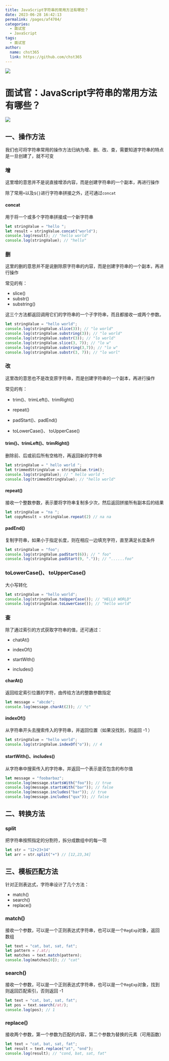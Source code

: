 ```yaml
---
title: JavaScript字符串的常用方法有哪些？
date: 2023-06-28 16:42:13
permalink: /pages/af4704/
categories: 
  - 面试官
  - JavaScript
tags: 
  - 面试官
author: 
  name: chst365
  link: https://github.com/chst365
---
```

![](https://cdn.jsdelivr.net/gh/chst365/bolgImgs/imgs/topImgs/406.jpg)
# 面试官：JavaScript字符串的常用方法有哪些？

 ![](https://static.vue-js.com/ceb6ebc0-65c1-11eb-ab90-d9ae814b240d.png)

## 一、操作方法

我们也可将字符串常用的操作方法归纳为增、删、改、查，需要知道字符串的特点是一旦创建了，就不可变



### 增

这里增的意思并不是说直接增添内容，而是创建字符串的一个副本，再进行操作

除了常用`+`以及`${}`进行字符串拼接之外，还可通过`concat`

#### concat

用于将一个或多个字符串拼接成一个新字符串

```js
let stringValue = "hello ";
let result = stringValue.concat("world");
console.log(result); // "hello world"
console.log(stringValue); // "hello"
```



### 删

这里的删的意思并不是说删除原字符串的内容，而是创建字符串的一个副本，再进行操作

常见的有：

- slice()
- substr()
- substring()

这三个方法都返回调用它们的字符串的一个子字符串，而且都接收一或两个参数。

```js
let stringValue = "hello world";
console.log(stringValue.slice(3)); // "lo world"
console.log(stringValue.substring(3)); // "lo world"
console.log(stringValue.substr(3)); // "lo world"
console.log(stringValue.slice(3, 7)); // "lo w"
console.log(stringValue.substring(3,7)); // "lo w"
console.log(stringValue.substr(3, 7)); // "lo worl"
```



### 改

这里改的意思也不是改变原字符串，而是创建字符串的一个副本，再进行操作

常见的有：

- trim()、trimLeft()、trimRight()

- repeat()
- padStart()、padEnd()
- toLowerCase()、 toUpperCase()



#### trim()、trimLeft()、trimRight()

删除前、后或前后所有空格符，再返回新的字符串

```js
let stringValue = " hello world ";
let trimmedStringValue = stringValue.trim();
console.log(stringValue); // " hello world "
console.log(trimmedStringValue); // "hello world"
```



#### repeat()

接收一个整数参数，表示要将字符串复制多少次，然后返回拼接所有副本后的结果

```js
let stringValue = "na ";
let copyResult = stringValue.repeat(2) // na na 
```



#### padEnd()

复制字符串，如果小于指定长度，则在相应一边填充字符，直至满足长度条件

```js
let stringValue = "foo";
console.log(stringValue.padStart(6)); // " foo"
console.log(stringValue.padStart(9, ".")); // "......foo"
```



### toLowerCase()、 toUpperCase()

大小写转化

```js
let stringValue = "hello world";
console.log(stringValue.toUpperCase()); // "HELLO WORLD"
console.log(stringValue.toLowerCase()); // "hello world"
```



### 查

除了通过索引的方式获取字符串的值，还可通过：

- chatAt()

- indexOf()

- startWith()

- includes()

  

#### charAt()

返回给定索引位置的字符，由传给方法的整数参数指定

```js
let message = "abcde";
console.log(message.charAt(2)); // "c"
```



#### indexOf()

从字符串开头去搜索传入的字符串，并返回位置（如果没找到，则返回 -1 ）

```js
let stringValue = "hello world";
console.log(stringValue.indexOf("o")); // 4
```



#### startWith()、includes()

从字符串中搜索传入的字符串，并返回一个表示是否包含的布尔值

```js
let message = "foobarbaz";
console.log(message.startsWith("foo")); // true
console.log(message.startsWith("bar")); // false
console.log(message.includes("bar")); // true
console.log(message.includes("qux")); // false
```





## 二、转换方法

### split

把字符串按照指定的分割符，拆分成数组中的每一项

```js
let str = "12+23+34"
let arr = str.split("+") // [12,23,34]
```



## 三、模板匹配方法

针对正则表达式，字符串设计了几个方法：

- match()
- search()
- replace()



### match()

接收一个参数，可以是一个正则表达式字符串，也可以是一个` RegExp `对象，返回数组

```js
let text = "cat, bat, sat, fat";
let pattern = /.at/;
let matches = text.match(pattern);
console.log(matches[0]); // "cat"
```



### search()

接收一个参数，可以是一个正则表达式字符串，也可以是一个` RegExp `对象，找到则返回匹配索引，否则返回 -1

```js
let text = "cat, bat, sat, fat";
let pos = text.search(/at/);
console.log(pos); // 1
```



### replace()

接收两个参数，第一个参数为匹配的内容，第二个参数为替换的元素（可用函数）

```js
let text = "cat, bat, sat, fat";
let result = text.replace("at", "ond");
console.log(result); // "cond, bat, sat, fat"
```